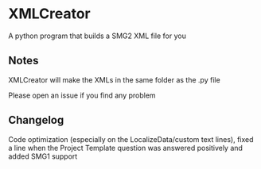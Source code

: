 # XMLCreator
A python program that builds a SMG2 XML file for you

## Notes
XMLCreator will make the XMLs in the same folder as the .py file

Please open an issue if you find any problem

## Changelog
Code optimization (especially on the LocalizeData/custom text lines), fixed a line when the Project Template question was answered positively and added SMG1 support
